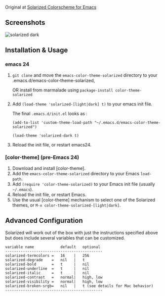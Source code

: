 Original at [Solarized Colorscheme for Emacs](https://github.com/sellout/emacs-color-theme-solarized/blob/master/README.md)

Screenshots
-----------

![solarized dark](https://github.com/altercation/solarized/raw/master/img/solarized-vim.png)

Installation & Usage
--------------------

### emacs 24

1. `git clone` and move the `emacs-color-theme-solarized` directory to your .emacs.d/emacs-color-theme-solarized,

   OR install from marmalade using `package-install color-theme-solarized`
   
2. Add `(load-theme 'solarized-[light|dark] t)` to your emacs init file.

   The final `.emacs.d/init.el` looks as : 

    `(add-to-list 'custom-theme-load-path "~/.emacs.d/emacs-color-theme-solarized")`
    
    `(load-theme 'solarized-dark t)`

3. Reload the init file, or restart emacs24.

### [color-theme] \(pre-Emacs 24\)

1. Download and install [color-theme].
2. Add the `emacs-color-theme-solarized` directory to your Emacs `load-path`.
3. Add `(require 'color-theme-solarized)` to your Emacs init file (usually `~/.emacs`).
3. Reload the init file, or restart Emacs.
4. Use the usual [color-theme] mechanism to select one of the Solarized themes, or `M-x color-theme-solarized-[light|dark]`.

Advanced Configuration
----------------------

Solarized will work out of the box with just the instructions specified above
but does include several variables that can be customized.

    variable name            default   optional
    --------------------------------------------
    solarized-termcolors =   16    |   256
    solarized-degrade    =   nil   |   t
    solarized-bold       =   t     |   nil
    solarized-underline  =   t     |   nil
    solarized-italic     =   t     |   nil
    solarized-contrast   =   normal|   high, low
    solarized-visibility =   normal|   high, low
    solarized-broken-srgb=   nil   |   t (see details for Mac behavior)
    --------------------------------------------

